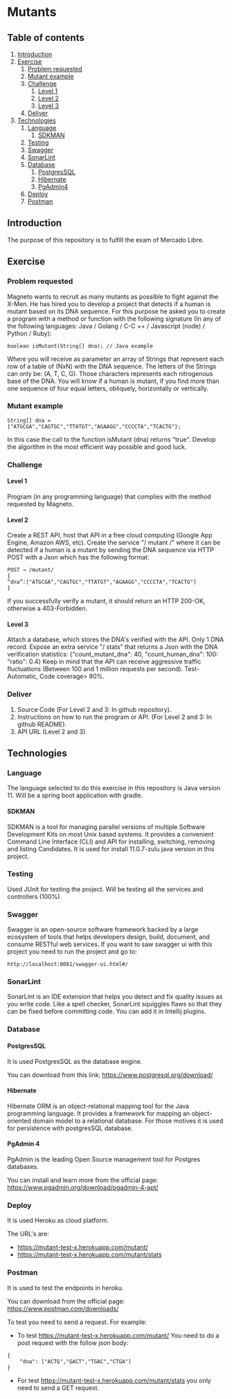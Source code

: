 # Mutants

## Table of contents
1. [Introduction](#introduction)
2. [Exercise](#exercise)
    1. [Problem requested](#problem-requested)
    2. [Mutant example](#mutant-example)
    3. [Challenge](#challenge)
        1. [Level 1](#level-1)
        2. [Level 2](#level-2)
        3. [Level 3](#level-3)
    4. [Deliver](#deliver)
3. [Technologies](#technologies)
    1. [Language](#language)
        1. [SDKMAN](#sdk)
    2. [Testing](#testing)
    3. [Swagger](#swagger)
    4. [SonarLint](#sonar)
    5. [Database](#database)
        1. [PostgresSQL](#postgressql)
        2. [Hibernate](#hibernate)
        3. [PgAdmin4](#pgadmin4)
    6. [Deploy](#deploy)
    7. [Postman](#postman)
    
## <a name="introduction"></a>Introduction
The purpose of this repository is to fulfill the exam of Mercado Libre.

## <a name="exercise"></a>Exercise

### <a name="problem-requested"></a> Problem requested
Magneto wants to recruit as many mutants as possible to fight
against the X-Men.
He has hired you to develop a project that detects if a human is mutant based on its DNA sequence.
For this purpose he asked you to create a program with a method or function with the following signature (In any of the following languages: Java / Golang / C-C ++ / Javascript (node) / Python / Ruby):
```
boolean isMutant(String[] dna); // Java example
```
Where you will receive as parameter an array of Strings that represent each row of a table of (NxN) with the DNA sequence. The letters of the Strings can only be: (A, T, C, G). Those characters represents each nitrogenous base of the DNA.
You will know if a human is mutant, if you find more than one sequence of four equal letters, obliquely, horizontally or vertically.

### <a name="mutant-example"></a> Mutant example
```
String[] dna = {"ATGCGA","CAGTGC","TTATGT","AGAAGG","CCCCTA","TCACTG"};
```
In this case the call to the function isMutant (dna) returns "true".
Develop the algorithm in the most efficient way possible and good luck.

### <a name="challenge"></a> Challenge

#### <a name="level-1"></a> Level 1
Program (in any programming language) that complies with the method requested by Magneto.

#### <a name="level-2"></a> Level 2
Create a REST API, host that API in a free cloud computing (Google App Engine, Amazon AWS, etc). Create the service "/ mutant /" where it can be detected if a human is a mutant by sending the DNA sequence via HTTP POST with a Json which has the following format:
```
POST → /mutant/
{
“dna”:["ATGCGA","CAGTGC","TTATGT","AGAAGG","CCCCTA","TCACTG"]
}
```
If you successfully verify a mutant, it should return an HTTP 200-OK, otherwise a 403-Forbidden.

#### <a name="level-3"></a> Level 3
Attach a database, which stores the DNA's verified with the API.
Only 1 DNA record.
Expose an extra service "/ stats" that returns a Json with the DNA verification statistics: {"count_mutant_dna": 40, "count_human_dna": 100: "ratio": 0.4}
Keep in mind that the API can receive aggressive traffic fluctuations (Between 100 and 1 million requests per second).
Test-Automatic, Code coverage> 80%.

### <a name="deliver"></a> Deliver
1. Source Code (For Level 2 and 3: In github repository).
2. Instructions on how to run the program or API. (For Level 2 and 3: In github README).
3. API URL (Level 2 and 3).

## <a name="technologies"></a> Technologies

### <a name="language"></a> Language
The language selected to do this exercise in this repository is Java version 11.
Will be a spring boot application with gradle.

#### <a name="sdk"></a> SDKMAN
SDKMAN is a tool for managing parallel versions of multiple Software Development Kits on most Unix based systems.
It provides a convenient Command Line Interface (CLI) and API for installing, switching, removing and listing Candidates.
It is used for install 11.0.7-zulu java version in this project.

### <a name="testing"></a> Testing
Used JUnit for testing the project. Will be testing all the services and controllers (100%).

### <a name="swagger"></a>Swagger
Swagger is an open-source software framework backed by a large ecosystem of tools that helps developers design, build, document, and consume RESTful web services.
If you want to saw swagger ui with this project you need to run the project and go to: 
```
http://localhost:8081/swagger-ui.html#/
```

### <a name="sonar"></a> SonarLint
SonarLint is an IDE extension that helps you detect and fix quality issues as you write code.
Like a spell checker, SonarLint squiggles flaws so that they can be fixed before committing code.
You can add it in Intellij plugins.

### <a name="database"></a> Database

#### <a name="postgressql"></a> PostgresSQL
It is used PostgresSQL as the database engine.

You can download from this link: https://www.postgresql.org/download/

#### <a name="hibernate"></a> Hibernate
Hibernate ORM is an object-relational mapping tool for the Java programming language. It provides a framework for mapping an object-oriented domain model to a relational database.
For those motives it is used for persistence with postgresSQL database.

#### <a name="pgadmin4"></a> PgAdmin 4
PgAdmin is the leading Open Source management tool for Postgres databases.

You can install and learn more from the official page: https://www.pgadmin.org/download/pgadmin-4-apt/ 

### <a name="deploy"></a> Deploy
It is used Heroku as cloud platform.

The URL's are:
- https://mutant-test-x.herokuapp.com/mutant/
- https://mutant-test-x.herokuapp.com/mutant/stats

### <a name="postman"></a> Postman
It is used to test the endpoints in heroku.

You can download from the official page: https://www.postman.com/downloads/

To test you need to send a request. For example:

- To test https://mutant-test-x.herokuapp.com/mutant/
You need to do a post request with the follow json body:
```
{
	"dna": ["ACTG","GACT","TGAC","CTGA"]
}
```
- For test https://mutant-test-x.herokuapp.com/mutant/stats you only need to send a GET request.
